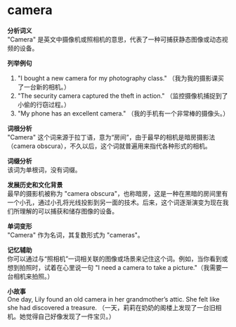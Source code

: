 # camera

**分析词义**  
"Camera" 是英文中摄像机或照相机的意思，代表了一种可捕获静态图像或动态视频的设备。

  

**列举例句**

  

1.  "I bought a new camera for my photography class." （我为我的摄影课买了一台新的相机。）
2.  "The security camera captured the theft in action." （监控摄像机捕捉到了小偷的行窃过程。）
3.  "My phone has an excellent camera." （我的手机有一个非常棒的摄像头。）

  

**词根分析**  
"Camera" 这个词来源于拉丁语，意为“房间”，由于最早的相机是暗房摄影法（camera obscura），不久以后，这个词就普遍用来指代各种形式的相机。

  

**词缀分析**  
该词为单根词，没有词缀。

  

**发展历史和文化背景**  
最早的摄影机被称为 "camera obscura"，也称暗房，这是一种在黑暗的房间里有一个小孔，通过小孔将光线投影到另一面的技术。后来，这个词逐渐演变为现在我们所理解的可以捕获和储存图像的设备。

  

**单词变形**  
"Camera" 作为名词，其复数形式为 "cameras"。

  

**记忆辅助**  
你可以通过与“照相机”一词相关联的图像或场景来记住这个词。例如，当你看到或想到拍照时，试着在心里说一句 "I need a camera to take a picture."（我需要一台相机来拍照。）

  

**小故事**  
One day, Lily found an old camera in her grandmother’s attic. She felt like she had discovered a treasure. （一天，莉莉在奶奶的阁楼上发现了一台旧相机。她觉得自己好像发现了一件宝贝。）
